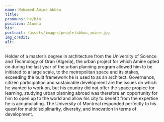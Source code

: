 ```yaml
---
name: Mohamed Amine Abbou
title:
pronouns: he/him
position: Alumna
bio:
portrait: /assets/images/people/abbou_amine.jpg
img_credit:
alt:
---
```

Holder of a master’s degree in architecture from the University of Science and Technology of Oran (Algeria), the urban project for which Amine opted on during the last year of the urban planning program allowed him to be initiated to a large scale, to the metropolitan space and its stakes, exceeding the built framework he is used to as an architect. Governance, citizen participation and sustainable development are the issues on which he wanted to work on, but his country did not offer the space propice for learning, studying urban planning abroad was therefore an opportunity for him to open up to the world and allow his city to benefit from the expertise he is accumulating. The University of Montreal responded perfectly to his quest for multidisciplinarity, diversity, and innovation in terms of development.
